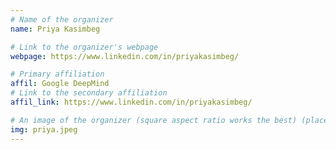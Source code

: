 ```yaml
---
# Name of the organizer
name: Priya Kasimbeg

# Link to the organizer's webpage
webpage: https://www.linkedin.com/in/priyakasimbeg/

# Primary affiliation
affil: Google DeepMind
# Link to the secondary affiliation
affil_link: https://www.linkedin.com/in/priyakasimbeg/

# An image of the organizer (square aspect ratio works the best) (place in the `assets/img/organizers` directory)
img: priya.jpeg
---
```

